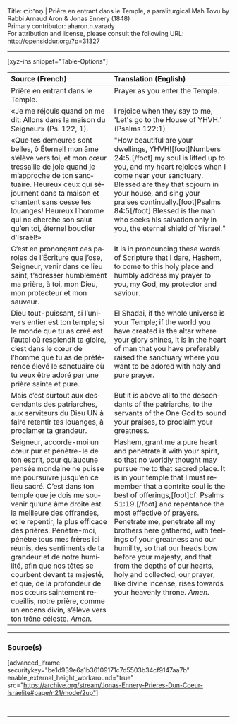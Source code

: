 <html>
<head></head>
<body>
Title: מַה־טֹּבוּ | Priêre en entrant dans le Temple, a paraliturgical Mah Tovu by Rabbi Arnaud Aron & Jonas Ennery (1848)<br />
Primary contributor: aharon.n.varady<br />
For attribution and license, please consult the following URL: <a href="http://opensiddur.org/?p=31327">http://opensiddur.org/?p=31327</a>
<p />
<hr />

[xyz-ihs snippet="Table-Options"]<table style="margin-left: auto; margin-right: auto;" class="draggable">
<thead><tr><th id="x" style="text-align: left;">Source (French)</th><th style="text-align: left;">Translation (English)</th></tr></thead>
<tbody>
<tr><td style="vertical-align:top;">
<div class="french" lang="fr">
<span class="instruction">Priêre en entrant dans le Temple.</span>
</span></div></td>
 
<td style="vertical-align:top;">
<div class="english" lang="en">
<span class="instruction">Prayer as you enter the Temple.</span>
</div></td></tr>


<tr><td style="vertical-align:top;">
<div class="french" lang="fr">
«Je me réjouis quand on me dit: 
Allons dans la maison du Seigneur» <span class="citation">(Ps. 122, 1)</span>.
</span></div></td>
 
<td style="vertical-align:top;">
<div class="english" lang="en">
I rejoice when they say to me, 
'Let's go to the House of YHVH.' <span class="citation">(Psalms 122:1)</span> 
</div></td></tr>


<tr><td style="vertical-align:top;">
<div class="french" lang="fr">
«Que tes demeures sont belles, ô Éternel! mon âme s’élève vers toi, et mon cœur tressaille de joie quand je m’approche de ton sanctuaire. Heureux ceux qui séjournent dans ta maison et chantent sans cesse tes louanges! Heureux l’homme qui ne cherche son salut qu’en toi, éternel bouclier d’Israël!»
</span></div></td>
 
<td style="vertical-align:top;">
<div class="english" lang="en">
"How beautiful are your dwellings, YHVH![foot]Numbers 24:5.[/foot] my soul is lifted up to you, and my heart rejoices when I come near your sanctuary. Blessed are they that sojourn in your house, and sing your praises continually.[foot]Psalms 84:5[/foot] Blessed is the man who seeks his salvation only in you, the eternal shield of Yisrael."
</div></td></tr>


<tr><td style="vertical-align:top;">
<div class="french" lang="fr">
C’est en prononçant ces paroles de l’Écriture que j’ose, Seigneur, venir dans ce lieu saint, t’adresser humblement ma prière, à toi, mon Dieu, mon protecteur et mon sauveur.
</span></div></td>
 
<td style="vertical-align:top;">
<div class="english" lang="en">
It is in pronouncing these words of Scripture that I dare, Hashem, to come to this holy place and humbly address my prayer to you, my God, my protector and saviour.
</div></td></tr>


<tr><td style="vertical-align:top;">
<div class="french" lang="fr">
Dieu tout-puissant, si l’univers entier est ton temple; si le monde que tu as créé est l’autel où resplendit ta gloire, c’est dans le cœur de l’homme que tu as de préférence élevé le sanctuaire où tu veux être adoré par une prière sainte et pure.
</span></div></td>
 
<td style="vertical-align:top;">
<div class="english" lang="en">
El Shadai, if the whole universe is your Temple; if the world you have created is the altar where your glory shines, it is in the heart of man that you have preferably raised the sanctuary where you want to be adored with holy and pure prayer.
</div></td></tr>


<tr><td style="vertical-align:top;">
<div class="french" lang="fr">
Mais c’est surtout aux descendants des patriarches, aux serviteurs du Dieu UN à faire retentir tes louanges, à proclamer ta grandeur.
</span></div></td>
 
<td style="vertical-align:top;">
<div class="english" lang="en">
But it is above all to the descendants of the patriarchs, to the servants of the One God to sound your praises, to proclaim your greatness.
</div></td></tr>


<tr><td style="vertical-align:top;">
<div class="french" lang="fr">
Seigneur, accorde-moi un cœur pur et pénètre-le de ton esprit, pour qu’aucune pensée mondaine ne puisse me poursuivre jusqu’en ce lieu sacré. C’est dans ton temple que je dois me souvenir qu’une âme droite est la meilleure des offrandes, et le repentir, la plus efficace des prières. Pénètre-moi, pénètre tous mes frères ici réunis, des sentiments de ta grandeur et de notre humilité, afin que nos têtes se courbent devant ta majesté, et que, de la profondeur de nos cœurs saintement recueillis, notre prière, comme un encens divin, s’élève vers ton trône céleste. <em>Amen</em>.
</span></div></td>
 
<td style="vertical-align:top;">
<div class="english" lang="en">
Hashem, grant me a pure heart and penetrate it with your spirit, so that no worldly thought may pursue me to that sacred place. It is in your temple that I must remember that a contrite soul is the best of offerings,[foot]cf. Psalms 51:19.[/foot] and repentance the most effective of prayers. Penetrate me, penetrate all my brothers here gathered, with feelings of your greatness and our humility, so that our heads bow before your majesty, and that from the depths of our hearts, holy and collected, our prayer, like divine incense, rises towards your heavenly throne. <em>Amen</em>.
</div></td></tr>
</tbody></table>

<hr />

<h3>Source(s)</h3>

[advanced_iframe securitykey="be1d939e6a1b36109171c7d5503b34cf9147aa7b" enable_external_height_workaround="true" src="https://archive.org/stream/Jonas-Ennery-Prieres-Dun-Coeur-Israelite#page/n21/mode/2up"]

&nbsp;

<hr />

&nbsp;
</body>
</html>
